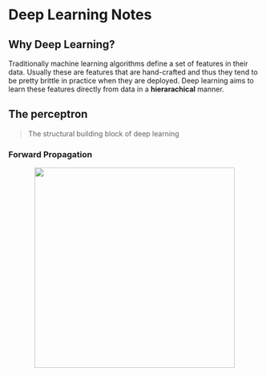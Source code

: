 # Deep Learning Notes

## Why Deep Learning?
Traditionally machine learning algorithms define a set of features in their data. Usually these are features that are hand-crafted and thus they tend to be pretty brittle in practice when they are deployed. 
Deep learning aims to learn these features directly from data in a **hierarachical** manner.

## The perceptron
> The structural building block of deep learning

### Forward Propagation
<!-- Image -->
<p align="center">
    <img src="https://github.com/devynchew/learning-notes/deep-learning/blob/main/images/perceptron.md" width='400' />
</p>
